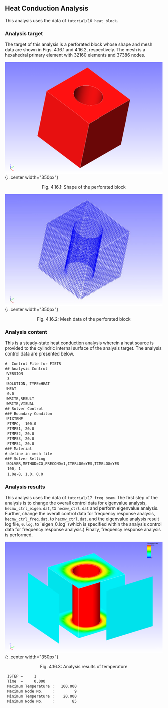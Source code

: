 ## Heat Conduction Analysis

This analysis uses the data of `tutorial/16_heat_block`.

### Analysis target

The target of this analysis is a perforated block whose shape and mesh data are shown in Figs. 4.16.1 and 4.16.2, respectively. The mesh is a hexahedral primary element with 32160 elements and 37386 nodes.

![Shape of the perforated block](./media/tutorial16_01.png){: .center width="350px"}
<div style="text-align: center;">
Fig. 4.16.1: Shape of the perforated block
</div>

![Mesh data of the perforated block](./media/tutorial16_02.png){: .center width="350px"}
<div style="text-align: center;">
Fig. 4.16.2: Mesh data of the perforated block
</div>

### Analysis content

This is a steady-state heat conduction analysis wherein a heat source is provided to the cylindric internal surface of the analysis target. The analysis control data are presented below.

```
#  Control File for FISTR
## Analysis Control
!VERSION
 3
!SOLUTION, TYPE=HEAT
!HEAT
 0.0
!WRITE,RESULT
!WRITE,VISUAL
## Solver Control
### Boundary Conditon
!FIXTEMP
 FTMPC,  100.0
 FTMPS1, 20.0
 FTMPS2, 20.0
 FTMPS3, 20.0
 FTMPS4, 20.0
### Material
# define in mesh file
### Solver Setting
!SOLVER,METHOD=CG,PRECOND=1,ITERLOG=YES,TIMELOG=YES
 100, 1
 1.0e-8, 1.0, 0.0
```

### Analysis results

This analysis uses the data of `tutorial/17_freq_beam`. The first step of the analysis is to change the overall control data for eigenvalue analysis, `hecmw_ctrl_eigen.dat`, to `hecmw_ctrl.dat` and perform eigenvalue analysis. Further, change the overall control data for frequency response analysis, `hecmw_ctrl_freq.dat`, to `hecmw_ctrl.dat`, and the eigenvalue analysis result log file, `0.log`, to \`eigen_0.log` (which is specified within the analysis control data for frequency response analysis.) Finally, frequency response analysis is performed.

![Analysis results of temperature](./media/tutorial16_03.png){: .center width="350px"}
<div style="text-align: center;">
Fig. 4.16.3: Analysis results of temperature
</div>

```
 ISTEP =     1
 Time  =     0.000
 Maximum Temperature :   100.000
 Maximum Node No.    :         9
 Minimum Temperature :    20.000
 Minimum Node No.    :        85
```


